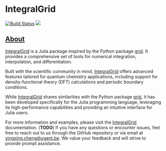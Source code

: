 # IntegralGrid

[![Build Status](https://github.com/yingxingcheng/IntegralGrid.jl/actions/workflows/CI.yml/badge.svg?branch=main)](https://github.com/yingxingcheng/IntegralGrid.jl/actions/workflows/CI.yml?query=branch%3Amain)
<a href=https://github.com/FermiQC/Fermi.jl/blob/master/LICENSE><img src=https://img.shields.io/badge/License-MIT-blue.svg>

## About

[IntegralGrid](https://github.com/yingxingcheng/IntegralGrid.jl) is a Julia package inspired by the Python package [grid](https://github.com/theochem/grid).
It provides a comprehensive set of tools for numerical integration, interpolation, and differentiation.

Built with the scientific community in mind, [IntegralGrid](https://github.com/yingxingcheng/IntegralGrid.jl) offers advanced features tailored for quantum chemistry applications, including support for density-functional theory (DFT) calculations and periodic boundary conditions.

While [IntegralGrid](https://github.com/yingxingcheng/IntegralGrid.jl) shares similarities with the Python package [grid](https://github.com/theochem/grid), it has been developed specifically for the Julia programming language, leveraging its high-performance capabilities and providing an intuitive interface for Julia users.

For more information and examples, please visit the [IntegralGrid](https://github.com/yingxingcheng/IntegralGrid.jl) documentation. (**TODO**)
If you have any questions or encounter issues, feel free to reach out to us through the GitHub repository or via email at <yingxing.cheng@ugent.be>.
We value your feedback and will strive to provide prompt assistance.
